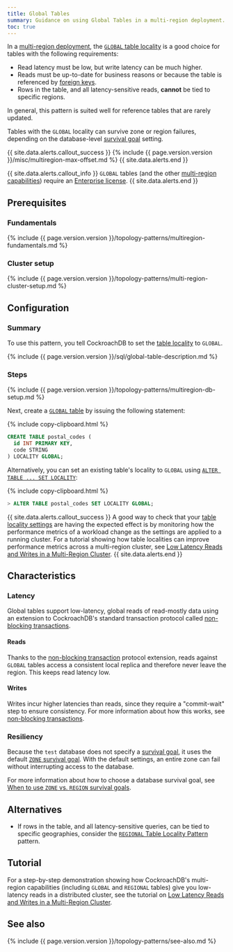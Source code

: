 ```yaml
---
title: Global Tables
summary: Guidance on using Global Tables in a multi-region deployment.
toc: true
---
```


In a [multi-region deployment](multiregion-overview.html), the [`GLOBAL` table locality](multiregion-overview.html#global-tables) is a good choice for tables with the following requirements:

- Read latency must be low, but write latency can be much higher.
- Reads must be up-to-date for business reasons or because the table is referenced by [foreign keys](foreign-key.html).
- Rows in the table, and all latency-sensitive reads, **cannot** be tied to specific regions.

In general, this pattern is suited well for reference tables that are rarely updated.

Tables with the `GLOBAL` locality can survive zone or region failures, depending on the database-level [survival goal](multiregion-overview.html#survival-goals) setting.

{{ site.data.alerts.callout_success }}
{%  include {{ page.version.version }}/misc/multiregion-max-offset.md %}
{{ site.data.alerts.end }}

{{ site.data.alerts.callout_info }}
`GLOBAL` tables (and the other [multi-region capabilities](multiregion-overview.html)) require an [Enterprise license](https://www.cockroachlabs.com/get-cockroachdb).
{{ site.data.alerts.end }}

## Prerequisites

### Fundamentals

{%  include {{  page.version.version  }}/topology-patterns/multiregion-fundamentals.md %}

### Cluster setup

{%  include {{  page.version.version  }}/topology-patterns/multi-region-cluster-setup.md %}

## Configuration

### Summary

To use this pattern, you tell CockroachDB to set the [table locality](multiregion-overview.html#table-locality) to `GLOBAL`.

{%  include {{ page.version.version }}/sql/global-table-description.md %}

### Steps

{%  include {{ page.version.version }}/topology-patterns/multiregion-db-setup.md %}

Next, create a [`GLOBAL` table](multiregion-overview.html#global-tables) by issuing the following statement:

{%  include copy-clipboard.html %}
~~~ sql
CREATE TABLE postal_codes (
  id INT PRIMARY KEY,
  code STRING
) LOCALITY GLOBAL;
~~~

Alternatively, you can set an existing table's locality to `GLOBAL` using [`ALTER TABLE ... SET LOCALITY`](set-locality.html):

{%  include copy-clipboard.html %}
~~~ sql
> ALTER TABLE postal_codes SET LOCALITY GLOBAL;
~~~

{{ site.data.alerts.callout_success }}
A good way to check that your [table locality settings](multiregion-overview.html#table-locality) are having the expected effect is by monitoring how the performance metrics of a workload change as the settings are applied to a running cluster.  For a tutorial showing how table localities can improve performance metrics across a multi-region cluster, see [Low Latency Reads and Writes in a Multi-Region Cluster](demo-low-latency-multi-region-deployment.html).
{{ site.data.alerts.end }}

## Characteristics

### Latency

Global tables support low-latency, global reads of read-mostly data using an extension to CockroachDB's standard transaction protocol called [non-blocking transactions](architecture/transaction-layer.html#non-blocking-transactions).

#### Reads

Thanks to the [non-blocking transaction](architecture/transaction-layer.html#non-blocking-transactions) protocol extension, reads against `GLOBAL` tables access a consistent local replica and therefore never leave the region. This keeps read latency low.

#### Writes

Writes incur higher latencies than reads, since they require a "commit-wait" step to ensure consistency. For more information about how this works, see [non-blocking transactions](architecture/transaction-layer.html#non-blocking-transactions).

### Resiliency

Because the `test` database does not specify a [survival goal](multiregion-overview.html#survival-goals), it uses the default [`ZONE` survival goal](multiregion-overview.html#surviving-zone-failures). With the default settings, an entire zone can fail without interrupting access to the database.

For more information about how to choose a database survival goal, see [When to use `ZONE` vs. `REGION` survival goals](when-to-use-zone-vs-region-survival-goals.html).

## Alternatives

- If rows in the table, and all latency-sensitive queries, can be tied to specific geographies, consider the [`REGIONAL` Table Locality Pattern](regional-tables.html) pattern.

## Tutorial

For a step-by-step demonstration showing how CockroachDB's multi-region capabilities (including `GLOBAL` and `REGIONAL` tables) give you low-latency reads in a distributed cluster, see the tutorial on [Low Latency Reads and Writes in a Multi-Region Cluster](demo-low-latency-multi-region-deployment.html).

## See also

{%  include {{  page.version.version  }}/topology-patterns/see-also.md %}
